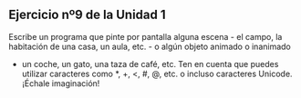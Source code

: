 ## Ejercicio nº9 de la Unidad 1

Escribe un programa que pinte por pantalla alguna escena - el campo, la
habitación de una casa, un aula, etc. - o algún objeto animado o inanimado
- un coche, un gato, una taza de café, etc. Ten en cuenta que puedes utilizar
caracteres como *, +, <, #, @, etc. o incluso caracteres Unicode. ¡Échale
imaginación!

